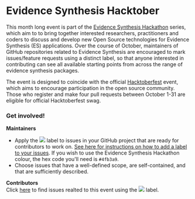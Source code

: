 # Evidence Synthesis Hacktober

This month long event is part of the [Evidence Synthesis Hackathon](https://www.eshackathon.org/) series, which aim to to bring together interested researchers, practitioners and coders to discuss and develop new Open Source technologies for Evidence Synthesis (ES) applications. Over the course of October, maintainers of GitHub repositories related to Evidence Synthesis are encouraged to mark issues/feature requests using a distinct label, so that anyone interested in contributing can see all available starting points from across the range of evidence synthesis packages.

The event is designed to coincide with the official [Hacktoberfest](https://hacktoberfest.digitalocean.com/) event, which aims to encourage participation in the open source community. Those who register and make four pull requests between October 1-31 are eligible for official Hacktoberfest swag. 

### Get involved!

__Maintainers__  

* Apply the [![](https://img.shields.io/github/labels/mcguinlu/robvis/ES-Hacktoberfest)](https://github.com/search?q=label%3AES-Hacktoberfest) label to issues in your GitHub project that are ready for contributors to work on. [See here for instructions on how to add a label to your issues](https://docs.github.com/en/github/managing-your-work-on-github/applying-labels-to-issues-and-pull-requests). If you wish to use the Evidence Synthesis Hackathon colour, the hex code you'll need is `#4fb3a9`.  
* Choose issues that have a well-defined scope, are self-contained, and that are sufficiently described.


__Contributors__  
Click [here](https://github.com/search?q=label%3AES-Hacktoberfest) to find issues realted to this event using the [![](https://img.shields.io/github/labels/mcguinlu/robvis/ES-Hacktoberfest)](https://github.com/search?q=label%3AES-Hacktoberfest) label.

